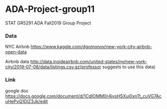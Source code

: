 # ADA-Project-group11
STAT GR5291 ADA Fall2019 Group Project

### Data
NYC Airbnb https://www.kaggle.com/dgomonov/new-york-city-airbnb-open-data

Airbnb data http://data.insideairbnb.com/united-states/ny/new-york-city/2019-07-08/data/listings.csv.gz(professor suggests to use this data)

### Link

google doc https://docs.google.com/document/d/1CdIOMM0r4jvsHSXui0xnTt_cuVG7AcuHePvQ1DlZ3Jk/edit

